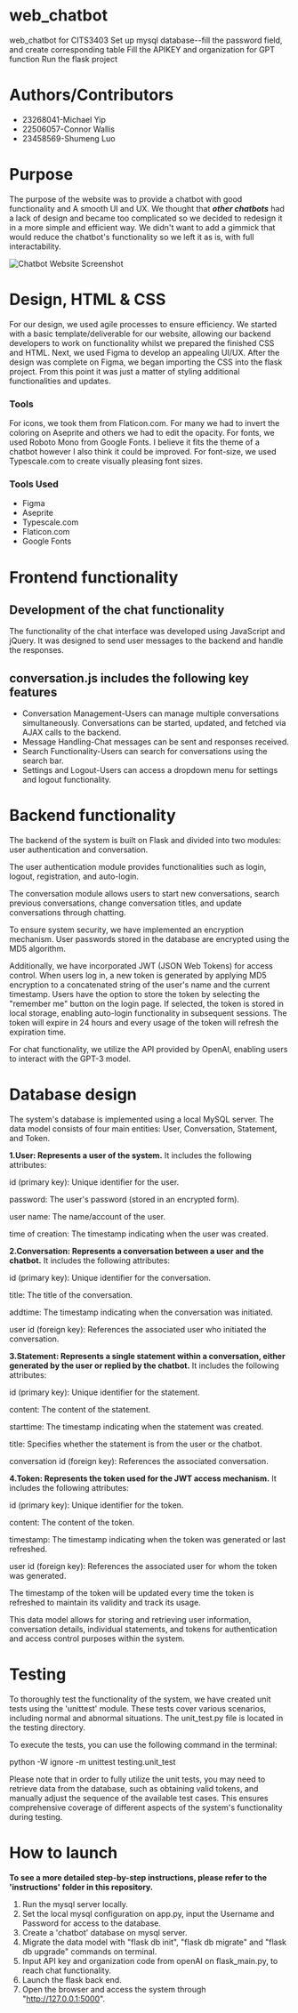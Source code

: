 # web_chatbot

web_chatbot for CITS3403
Set up mysql database--fill the password field, and create corresponding table
Fill the APIKEY and organization for GPT function
Run the flask project

# Authors/Contributors

- 23268041-Michael Yip
- 22506057-Connor Wallis
- 23458569-Shumeng Luo

# Purpose

The purpose of the website was to provide a chatbot with good functionality and A smooth UI and UX.
We thought that **_other chatbots_** had a lack of design and became too complicated so we decided to redesign it in a more simple and efficient way.
We didn't want to add a gimmick that would reduce the chatbot's functionality so we left it as is, with full interactability.

![Chatbot Website Screenshot](instructions/images/chatbot.PNG)

# Design, HTML & CSS

For our design, we used agile processes to ensure efficiency.
We started with a basic template/deliverable for our website, allowing our backend developers to work on functionality whilst we prepared the finished CSS and HTML.
Next, we used Figma to develop an appealing UI/UX.
After the design was complete on Figma, we began importing the CSS into the flask project.
From this point it was just a matter of styling additional functionalities and updates.

### Tools

For icons, we took them from Flaticon.com. For many we had to invert the coloring on Aseprite and others we had to edit the opacity.
For fonts, we used Roboto Mono from Google Fonts. I believe it fits the theme of a chatbot however I also think it could be improved.
For font-size, we used Typescale.com to create visually pleasing font sizes.

### Tools Used

- Figma
- Aseprite
- Typescale.com
- Flaticon.com
- Google Fonts

# Frontend functionality

## Development of the chat functionality

The functionality of the chat interface was developed using JavaScript and jQuery. It was designed to send user messages to the backend and handle the responses.

## conversation.js includes the following key features

- Conversation Management-Users can manage multiple conversations simultaneously. Conversations can be started, updated, and fetched via AJAX calls to the backend.
- Message Handling-Chat messages can be sent and responses received.
- Search Functionality-Users can search for conversations using the search bar.
- Settings and Logout-Users can access a dropdown menu for settings and logout functionality.

# Backend functionality

The backend of the system is built on Flask and divided into two modules: user authentication and conversation.

The user authentication module provides functionalities such as login, logout, registration, and auto-login.

The conversation module allows users to start new conversations, search previous conversations, change conversation titles, and update conversations through chatting.

To ensure system security, we have implemented an encryption mechanism. User passwords stored in the database are encrypted using the MD5 algorithm.

Additionally, we have incorporated JWT (JSON Web Tokens) for access control. When users log in, a new token is generated by applying MD5 encryption to a concatenated
string of the user's name and the current timestamp. Users have the option to store the token by selecting the "remember me" button on the login page. If selected, the token is stored in local storage, enabling auto-login functionality in subsequent sessions.
The token will expire in 24 hours and every usage of the token will refresh the expiration time.

For chat functionality, we utilize the API provided by OpenAI, enabling users to interact with the GPT-3 model.

# Database design

The system's database is implemented using a local MySQL server. The data model consists of four main entities: User, Conversation, Statement, and Token.

**1.User: Represents a user of the system.** It includes the following attributes:

id (primary key): Unique identifier for the user.

password: The user's password (stored in an encrypted form).

user name: The name/account of the user.

time of creation: The timestamp indicating when the user was created.

**2.Conversation: Represents a conversation between a user and the chatbot.** It includes the following attributes:

id (primary key): Unique identifier for the conversation.

title: The title of the conversation.

addtime: The timestamp indicating when the conversation was initiated.

user id (foreign key): References the associated user who initiated the conversation.

**3.Statement: Represents a single statement within a conversation, either generated by the user or replied by the chatbot.** It includes the following attributes:

id (primary key): Unique identifier for the statement.

content: The content of the statement.

starttime: The timestamp indicating when the statement was created.

title: Specifies whether the statement is from the user or the chatbot.

conversation id (foreign key): References the associated conversation.

**4.Token: Represents the token used for the JWT access mechanism.** It includes the following attributes:

id (primary key): Unique identifier for the token.

content: The content of the token.

timestamp: The timestamp indicating when the token was generated or last refreshed.

user id (foreign key): References the associated user for whom the token was generated.

The timestamp of the token will be updated every time the token is refreshed to maintain its validity and track its usage.

This data model allows for storing and retrieving user information, conversation details, individual statements, and tokens for authentication and access control purposes within the system.

# Testing

To thoroughly test the functionality of the system, we have created unit tests using the 'unittest' module. These tests cover various scenarios, including normal and abnormal situations. The unit_test.py file is located in the testing directory.

To execute the tests, you can use the following command in the terminal:

python -W ignore -m unittest testing.unit_test

Please note that in order to fully utilize the unit tests, you may need to retrieve data from the database, such as obtaining valid tokens, and manually adjust the sequence of the available test cases. This ensures comprehensive coverage of
different aspects of the system's functionality during testing.

# How to launch

**To see a more detailed step-by-step instructions, please refer to the 'instructions' folder in this repository.**

1. Run the mysql server locally.
2. Set the local mysql configuration on app.py, input the Username and Password for access to the database.
3. Create a 'chatbot' database on mysql server.
4. Migrate the data model with "flask db init", "flask db migrate" and "flask db upgrade" commands on terminal.
5. Input API key and organization code from openAI on flask_main.py, to reach chat functionality.
6. Launch the flask back end.
7. Open the browser and access the system through "http://127.0.0.1:5000".

